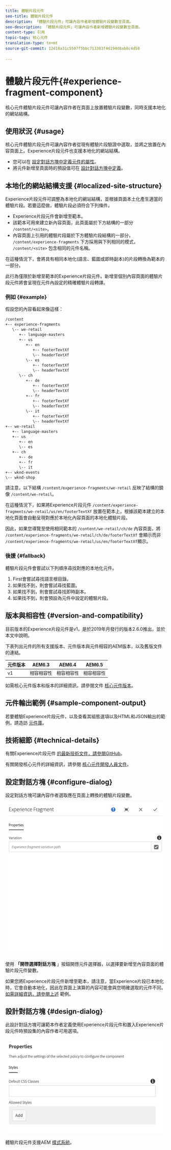 ```yaml
---
title: 體驗片段元件
seo-title: 體驗片段元件
description: 「體驗片段元件」可讓內容作者新增體驗片段變數至頁面。
seo-description: 「體驗片段元件」可讓內容作者新增體驗片段變數至頁面。
content-type: 引用
topic-tags: 核心元件
translation-type: tm+mt
source-git-commit: 12d18a31c5507f5bbc713383f4d194d8ab8c4d58

---
```



# 體驗片段元件{#experience-fragment-component}

核心元件體驗片段元件可讓內容作者在頁面上放置體驗片段變數，同時支援本地化的網站結構。

## 使用狀況 {#usage}

核心元件體驗片段元件可讓內容作者從現有體驗片段驗證中選取，並將之放置在內容頁面上。Experience片段元件也支援本地化的網站結構。

* 您可以在 [設定對話方塊中定義元件的屬性](#configure-dialog)。
* 將元件新增至頁面時的預設值可在 [設計對話方塊中定義](#design-dialog)。

## 本地化的網站結構支援 {#localized-site-structure}

Experience片段元件可調整為本地化的網站結構，並根據頁面本土化產生適當的體驗片段。若要這麼做，體驗片段必須符合下列條件。

* Experience片段元件會新增至範本。
* 該範本可用來建立新內容頁面，此頁面屬於下方結構的一部分 `/content/<site>`。
* 內容頁面上引用的體驗片段屬於下方體驗片段結構的一部分， `/content/experience-fragments` 下方採用與下列相同的模式， `/content/<site>` 包含相同的元件名稱。

在這種情況下，會將具有相同本地化(語言、藍圖或即時副本)的片段轉換為範本的一部分。

此行為僅限於新增至範本的Experience片段元件。新增至個別內容頁面的體驗片段元件將會呈現在元件內設定的精確體驗片段轉譯。

### 例如 {#example}

假設您的內容看起來像這樣：

```
/content
+-- experience-fragments
   \-- we-retail
      +-- language-masters
      +-- us
         +-- en
            +-- footerTextXf
            \-- headerTextXf
         \-- es
            +-- footerTextXf
            \-- headerTextXf
      \-- ch
         +-- de
            +-- footerTextXf
            \-- headerTextXf
         +-- fr
            +-- footerTextXf
            \-- headerTextXf
         \-- it
            +-- footerTextXf
            \-- headerTextXf
+-- we-retail
   +-- language-masters
   +-- us
      +-- en
      \-- es
   +-- ch
      +-- de
      +-- fr
      \-- it
+-- wknd-events
\-- wknd-shop
```

請注意，以下結構 `/content/experience-fragments/we-retail` 反映了結構的鏡像 `/content/we-retail`。

在這種情況下，如果將Experience片段元件 `/content/experience-fragments/we-retail/us/en/footerTextXf` 放置在範本上，根據該範本建立的本地化頁面會自動呈現對應於本地化內容頁面的本地化體驗片段。

因此，如果您導覽至使用相同範本的 `/content/we-retail/ch/de` 內容頁面，將 `/content/experience-fragments/we-retail/ch/de/footerTextXf` 會顯示而非 `/content/experience-fragments/we-retail/us/en/footerTextXf`顯示。

### 後援 {#fallback}

體驗片段元件會嘗試以下列順序尋找對應的本地化元件。

1. First會嘗試尋找語言根目錄。
1. 如果找不到，則會嘗試尋找藍圖。
1. 如果找不到，則會嘗試尋找即時副本。
1. 如果找不到，則會預設為元件中設定的體驗片段。

## 版本與相容性 {#version-and-compatibility}

目前版本的Experience片段元件是v1，是於2019年月發行的版本2.6.0推出，並於本文中說明。

下表列出元件的所有支援版本、元件版本與元件相容的AEM版本，以及舊版文件的連結。

| 元件版本 | AEM6.3 | AEM6.4 | AEM6.5 |
|--- |--- |--- |---|
| v1 | 相容相容性 | 相容相容性 | 相容相容性 |

如需核心元件版本和版本的詳細資訊，請參閱文件 [核心元件版本](versions.md)。

## 元件輸出範例 {#sample-component-output}

若要體驗Experience片段元件，以及查看其組態選項以及HTML和JSON輸出的範例，請造訪 [元件庫](http://opensource.adobe.com/aem-core-wcm-components/library/experience-fragment.html)。

## 技術細節 {#technical-details}

有關Experience片段元件 [的最新技術文件，請參閱GitHub](https://github.com/adobe/aem-core-wcm-components/tree/master/content/src/content/jcr_root/apps/core/wcm/components/experience-fragment/v1/experience-fragment)。

有關開發核心元件的詳細資訊，請參閱 [核心元件開發人員文件](developing.md)。

## 設定對話方塊 {#configure-dialog}

設定對話方塊可讓內容作者選取應在頁面上轉換的體驗片段變數。

![](assets/screen-shot-2019-08-23-10.49.21.png)

使用 **「開啓選擇對話方塊** 」按鈕開啓元件選擇器，以選擇要新增至內容頁面的體驗片段元件變數。

如果您將Experience片段元件新增至範本，請注意，當Experience片段已本地化時，它會自動本地化，因此在頁面上演算的內容可能會與您明確選取的元件不同。[如需詳細資訊，請參閱上述](#example) 範例。

## 設計對話方塊 {#design-dialog}

此設計對話方塊可讓範本作者定義使用Experience片段元件和置入Experience片段元件時預設集的內容作者可用選項。

![](assets/screen-shot-2019-08-23-10.48.36.png)

體驗片段元件支援AEM [樣式系統](authoring.md#component-styling)。
